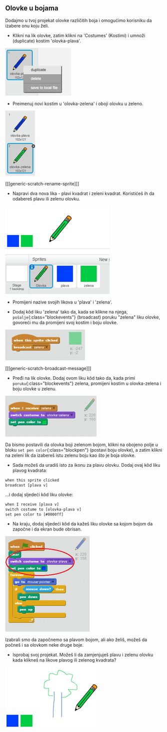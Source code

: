 ## Olovke u bojama

Dodajmo u tvoj projekat olovke različitih boja i omogućimo korisniku da izabere onu koju želi.

+ Klikni na lik olovke, zatim klikni na 'Costumes' (Kostimi) i umnoži (duplicate) kostim 'olovka-plava'.

![screenshot](images/paint-blue-duplicate.png)

+ Preimenuj novi kostim u 'olovka-zelena' i oboji olovku u zeleno.

![screenshot](images/paint-pencil-green.png)

[[[generic-scratch-rename-sprite]]]

+ Napravi dva nova lika - plavi kvadrat i zeleni kvadrat. Koristićeš ih da odabereš plavu ili zelenu olovku.

![screenshot](images/paint-selectors.png)

+ Promijeni nazive svojih likova u 'plava' i 'zelena'.

+ Dodaj kôd liku 'zelena' tako da, kada se klikne na njega, `pošalje`{:class="blockevents"} (broadcast) poruku "zelena" liku olovke, govoreći mu da promijeni svoj kostim i boju olovke.

![Pošalji zelena](images/paint-broadcast-green.png)

[[[generic-scratch-broadcast-message]]]

+ Pređi na lik olovke. Dodaj ovom liku kôd tako da, kada primi `poruku`{:class="blockevents"} zelena, promijeni kostim u olovka-zelena i boju olovke u zelenu.

![Pošalji zelena](images/broadcast-green.png)

Da bismo postavili da olovka boji zelenom bojom, klikni na obojeno polje u bloku `set pen color`{:class="blockpen"} (postavi boju olovke), a zatim klikni na zeleni lik da izabereš istu zelenu boju kao što je boja olovke.

+ Sada možeš da uradiš isto za ikonu za plavu olovku. Dodaj ovaj kôd liku plavog kvadrata:

```blocks
when this sprite clicked
broadcast [plava v]
```

...i dodaj sljedeći kôd liku olovke:

```blocks
when I receive [plava v]
switch costume to [olovka-plava v]
set pen color to [#0000ff]
```

+ Na kraju, dodaj sljedeći kôd da kažeš liku olovke sa kojom bojom da započne i da ekran bude obrisan.

![Početna olovka](images/start-pencil.png)

Izabrali smo da započnemo sa plavom bojom, ali ako želiš, možeš da počneš i sa olovkom neke druge boje.

+ Isprobaj svoj projekat. Možeš li da zamjenjuješ plavu i zelenu olovku kada klikneš na likove plavog ili zelenog kvadrata?

![screenshot](images/paint-pens-test.png)